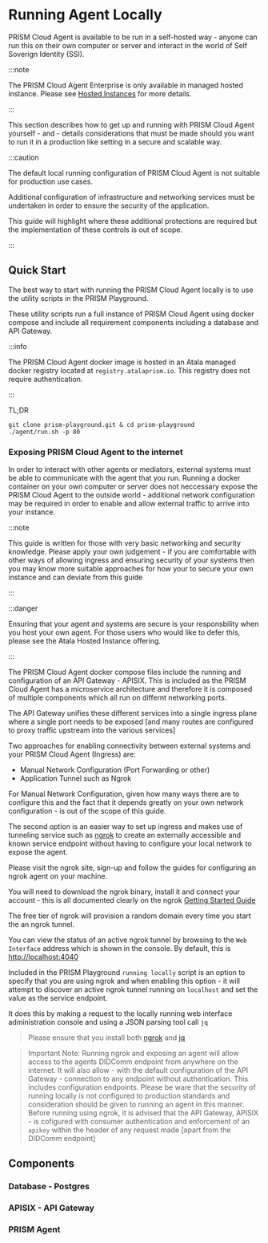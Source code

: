 # Running Agent Locally

PRISM Cloud Agent is available to be run in a self-hosted way - anyone can run this on their own computer or server and interact in the world of Self Soverign Identity (SSI). 

:::note

The PRISM Cloud Agent Enterprise is only available in managed hosted instance. Please see [Hosted Instances](hosted-instances) for more details.

:::

This section describes how to get up and running with PRISM Cloud Agent yourself - and - details considerations that must be made should you want to run it in a production like setting in a secure and scalable way.

:::caution

The default local running configuration of PRISM Cloud Agent is not suitable for production use cases. 

Additional configuration of infrastructure and networking services must be undertaken in order to ensure the security of the application.

This guide will highlight where these additional protections are required but the implementation of these controls is out of scope.

:::

## Quick Start

The best way to start with running the PRISM Cloud Agent locally is to use the utility scripts in the PRISM Playground.

These utility scripts run a full instance of PRISM Cloud Agent using docker compose and include all requirement components including a database and API Gateway.

:::info

The PRISM Cloud Agent docker image is hosted in an Atala managed docker registry located at `registry.atalaprism.io`. This registry does not require authentication.

:::

TL;DR

```
git clone prism-playground.git & cd prism-playground
./agent/run.sh -p 80
```

### Exposing PRISM Cloud Agent to the internet

In order to interact with other agents or mediators, external systems must be able to communicate with the agent that you run. Running a docker container on your own computer or server does not neccessary expose the PRISM Cloud Agent to the outside world - additional network configuration may be required in order to enable and allow external traffic to arrive into your instance.

:::note

This guide is written for those with very basic networking and security knowledge. Please apply your own judgement - if you are comfortable with other ways of allowing ingress and ensuring security of your systems then you may know more suitable approaches for how your to secure your own instance and can deviate from this guide

:::

:::danger

Ensuring that your agent and systems are secure is your responsbility when you host your own agent. For those users who would like to defer this, please see the Atala Hosted Instance offering.

:::

The PRISM Cloud Agent docker compose files include the running and configuration of an API Gateway - APISIX. This is included as the PRISM Cloud Agent has a microservice architecture and therefore it is composed of multiple components which all run on differnt networking ports.

The API Gateway unifies these different services into a single ingress plane where a single port needs to be exposed [and many routes are configured to proxy traffic upstream into the various services]

Two approaches for enabling connectivity between external systems and your PRISM Cloud Agent (Ingress) are:

- Manual Network Configuration (Port Forwarding or other)
- Application Tunnel such as Ngrok 

For Manual Network Configuration, given how many ways there are to configure this and the fact that it depends greatly on your own network configuration - is out of the scope of this guide.

The second option is an easier way to set up ingress and makes use of  tunneling service such as [ngrok](https://ngrok.com/) to create an externally accessible and known service endpoint without having to configure your local network to expose the agent.

Please visit the ngrok site, sign-up and follow the guides for configuring an ngrok agent on your machine.

You will need to download the ngrok binary, install it and connect your account - this is all documented clearly on the ngrok [Getting Started Guide](https://dashboard.ngrok.com/get-started/setup)

The free tier of ngrok will provision a random domain every time you start the an ngrok tunnel. 

You can view the status of an active ngrok tunnel by browsing to the `Web Interface` address which is shown in the console. By default, this is [http://localhost:4040](http://localhost:4040)

Included in the PRISM Playground `running locally` script is an option to specify that you are using ngrok and when enabling this option - it will attempt to discover an active ngrok tunnel running on `localhost` and set the value as the service endpoint.

It does this by making a request to the locally running web interface administration console and using a JSON parsing tool call `jq` 

> Please ensure that you install both [ngrok](https://ngrok.com/) and [jq](https://stedolan.github.io/jq/)

> Important Note: Running ngrok and exposing an agent will allow access to the agents DIDComm endpoint from anywhere on the internet. It will also allow - with the default configuration of the API Gateway - connection to any endpoint without authentication. This includes configuration endpoints. Please be ware that the security of running locally is not configured to production standards and consideration should be given to running an agent in this manner. Before running using ngrok, it is advised that the API Gateway, APISIX - is cofigured with consumer authentication and enforcement of an `apikey` within the header of any request made [apart from the DIDComm endpoint]

## Components

### Database - Postgres

### APISIX - API Gateway

### PRISM Agent